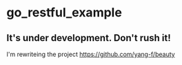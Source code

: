 # go_restful_example

## It's under development. Don't rush it!

I'm rewriteing the project https://github.com/yang-f/beauty